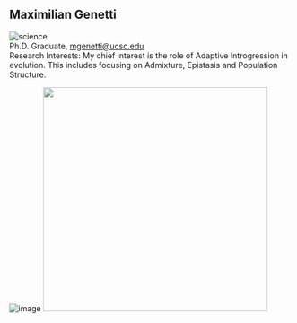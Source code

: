 ## Maximilian Genetti  
![science](https://img.shields.io/badge/FileType-.vcf-yellow)  
Ph.D. Graduate, mgenetti@ucsc.edu  
Research Interests:  My chief interest is the role of Adaptive Introgression in evolution. This includes focusing on Admixture, Epistasis and Population Structure. 

![image](https://github.com/corbett-lab/corbett-lab.github.io/blob/main/People/Current/max/Headshot.png)
<img src='![image](https://github.com/corbett-lab/corbett-lab.github.io/blob/main/People/Current/max/Headshot.png)' alt='' width='400'/>
